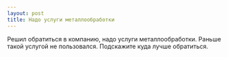 ```yaml
---
layout: post 
title: Надо услуги металлообработки 
--- 
```

Решил обратиться в компанию, надо услуги металлообработки. Раньше такой услугой не пользовался. Подскажите куда лучше обратиться.